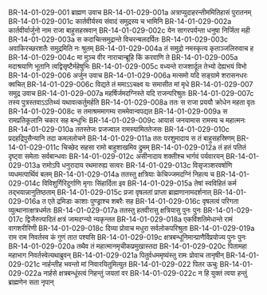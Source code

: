 BR-14-01-029-001	ब्राह्मण उवाच
BR-14-01-029-001a	अत्राप्युदाहरन्तीममितिहासं पुरातनम्
BR-14-01-029-001c	कार्तवीर्यस्य संवादं समुद्रस्य च भामिनि
BR-14-01-029-002a	कार्तवीर्यार्जुनो नाम राजा बाहुसहस्रवान्
BR-14-01-029-002c	येन सागरपर्यन्ता धनुषा निर्जिता मही
BR-14-01-029-003a	स कदाचित्समुद्रान्ते विचरन्बलदर्पितः
BR-14-01-029-003c	अवाकिरच्छरशतैः समुद्रमिति नः श्रुतम्
BR-14-01-029-004a	तं समुद्रो नमस्कृत्य कृताञ्जलिरुवाच ह
BR-14-01-029-004c	मा मुञ्च वीर नाराचान्ब्रूहि किं करवाणि ते
BR-14-01-029-005a	मदाश्रयाणि भूतानि त्वद्विसृष्टैर्महेषुभिः
BR-14-01-029-005c	वध्यन्ते राजशार्दूल तेभ्यो देह्यभयं विभो
BR-14-01-029-006	अर्जुन उवाच
BR-14-01-029-006a	मत्समो यदि सङ्ग्रामे शरासनधरः क्वचित्
BR-14-01-029-006c	विद्यते तं ममाऽऽचक्ष्व यः समासीत मां मृधे
BR-14-01-029-007	समुद्र उवाच
BR-14-01-029-007a	महर्षिर्जमदग्निस्ते यदि राजन्परिश्रुतः
BR-14-01-029-007c	तस्य पुत्रस्तवाऽऽतिथ्यं यथावत्कर्तुमर्हति
BR-14-01-029-008a	ततः स राजा प्रययौ क्रोधेन महता वृतः
BR-14-01-029-008c	स तमाश्रममागम्य राममेवान्वपद्यत
BR-14-01-029-009a	स रामप्रतिकूलानि चकार सह बन्धुभिः
BR-14-01-029-009c	आयासं जनयामास रामस्य च महात्मनः
BR-14-01-029-010a	ततस्तेजः प्रजज्वाल रामस्यामिततेजसः
BR-14-01-029-010c	प्रदहद्रिपुसैन्यानि तदा कमललोचने
BR-14-01-029-011a	ततः परशुमादाय स तं बाहुसहस्रिणम्
BR-14-01-029-011c	चिच्छेद सहसा रामो बाहुशाखमिव द्रुमम्
BR-14-01-029-012a	तं हतं पतितं दृष्ट्वा समेताः सर्वबान्धवाः
BR-14-01-029-012c	असीनादाय शक्तीश्च भार्गवं पर्यवारयन्
BR-14-01-029-013a	रामोऽपि धनुरादाय रथमारुह्य सत्वरः
BR-14-01-029-013c	विसृजञ्शरवर्षाणि व्यधमत्पार्थिवं बलम्
BR-14-01-029-014a	ततस्तु क्षत्रियाः केचिज्जमदग्निं निहत्य च
BR-14-01-029-014c	विविशुर्गिरिदुर्गाणि मृगाः सिंहार्दिता इव
BR-14-01-029-015a	तेषां स्वविहितं कर्म तद्भयान्नानुतिष्ठताम्
BR-14-01-029-015c	प्रजा वृषलतां प्राप्ता ब्राह्मणानामदर्शनात्
BR-14-01-029-016a	त एते द्रमिडाः काशाः पुण्ड्राश्च शबरैः सह
BR-14-01-029-016c	वृषलत्वं परिगता व्युत्थानात्क्षत्रधर्मतः
BR-14-01-029-017a	ततस्तु हतवीरासु क्षत्रियासु पुनः पुनः
BR-14-01-029-017c	द्विजैरुत्पादितं क्षत्रं जामदग्न्यो न्यकृन्तत
BR-14-01-029-018a	एकविंशतिमेधान्ते रामं वागशरीरिणी
BR-14-01-029-018c	दिव्या प्रोवाच मधुरा सर्वलोकपरिश्रुता
BR-14-01-029-019a	राम राम निवर्तस्व कं गुणं तात पश्यसि
BR-14-01-029-019c	क्षत्रबन्धूनिमान्प्राणैर्विप्रयोज्य पुनः पुनः
BR-14-01-029-020a	तथैव तं महात्मानमृचीकप्रमुखास्तदा
BR-14-01-029-020c	पितामहा महाभाग निवर्तस्वेत्यथाब्रुवन्
BR-14-01-029-021a	पितुर्वधममृष्यंस्तु रामः प्रोवाच तानृषीन्
BR-14-01-029-021c	नार्हन्तीह भवन्तो मां निवारयितुमित्युत
BR-14-01-029-022	पितर ऊचुः
BR-14-01-029-022a	नार्हसे क्षत्रबन्धूंस्त्वं निहन्तुं जयतां वर
BR-14-01-029-022c	न हि युक्तं त्वया हन्तुं ब्राह्मणेन सता नृपान्
